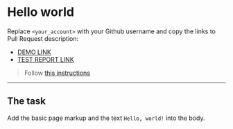 # Hello world

Replace `<your_account>` with your Github username and copy the links to Pull Request description:

- [DEMO LINK](https://vlad-boikov.github.io/layout_hello-world/)
- [TEST REPORT LINK](https://vlad-boikov.github.io/layout_hello-world/report/html_report/)

> Follow [this instructions](https://mate-academy.github.io/layout_task-guideline/#how-to-solve-the-layout-tasks-on-github)

---

## The task

Add the basic page markup and the text `Hello, world!` into the body.
